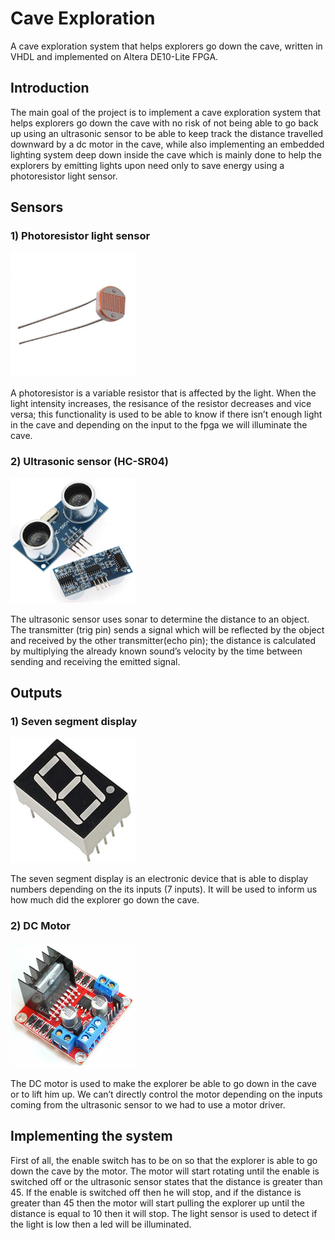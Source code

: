 # Cave Exploration
A cave exploration system that helps explorers go down the cave, written in VHDL and implemented on Altera DE10-Lite FPGA.

## Introduction
The main goal of the project is to implement a cave exploration system that helps explorers go down the cave with no risk of not being able to go back up using an ultrasonic sensor to be able to keep track the distance travelled downward by a dc motor in the cave, while also implementing an embedded lighting system deep down inside the cave which is mainly done to help the explorers by emitting lights upon need only to save energy using a photoresistor light sensor. 


## Sensors
### 1)	Photoresistor light sensor
<img src="./img/Photoresistor%20light%20sensor.png" alt="Photoresistor Light Sensor" width="200"/>

A photoresistor is a variable resistor that is affected by the light. When the light intensity increases, the resisance of the resistor decreases and vice versa; this functionality is used to be able to know if there isn’t enough light in the cave and depending on the input to the fpga we will illuminate the cave.



### 2)	 Ultrasonic sensor (HC-SR04)
<img src="./img/Ultrasonic sensor (HC-SR04).png" alt="Ultrasonic Sensor" width="200"/>

The ultrasonic sensor uses sonar to determine the distance to an object. The transmitter (trig pin) sends a signal which will be reflected by the object and received by the other transmitter(echo pin); the distance is calculated by multiplying the already known sound’s velocity by the time between sending and receiving the emitted signal.



## Outputs
### 1)	Seven segment display
<img src="./img/7-segment display.png" alt="7-Seg Display" width="200"/>

The seven segment display is an electronic device that is able to display numbers depending on the its inputs (7 inputs). It will be used to inform us how much did the explorer go down the cave.

 
### 2) DC Motor
<img src="./img/DC Motor.png" alt="DC Motor" width="200"/>

The DC motor is used to make the explorer be able to go down in the cave or to lift him up. We can’t directly control the motor depending on the inputs coming from the ultrasonic sensor to we had to use a motor driver. 
 
 
## Implementing the system
First of all, the enable switch has to be on so that the explorer is able to go down the cave by the motor. The motor will start rotating until the enable is switched off or the ultrasonic sensor states that the distance is greater than 45. If the enable is switched off then he will stop, and if the distance is greater than 45 then the motor will start pulling the explorer up until the distance is equal to 10 then it will stop. The light sensor is used to detect if the light is low then a led will be illuminated.
